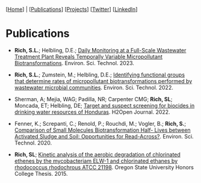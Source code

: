 [[Home](https://stephlynrich.github.io)] | 
[[Publications](https://stephlynrich.github.io/publications.html)]
[[Projects](https://stephlynrich.github.io/projects.html)]
[[Twitter](https://twitter.com/stephrich257)]
[[LinkedIn](https://www.linkedin.com/in/stephanielrich/)]

# Publications
- **Rich, S.L.**; Helbling, D.E.; [Daily Monitoring at a Full-Scale Wastewater Treatment Plant Reveals Temporally Variable Micropollutant Biotransformations](https://pubs.acs.org/doi/10.1021/acs.est.3c02408). Environ. Sci. Technol. 2023. 

- **Rich, S.L.**; Zumstein, M.; Helbling, D.E.; [Identifying functional groups that determine rates of micropollutant biotransformations performed by wastewater microbial communities](https://doi.org/10.1021/acs.est.1c06429). Environ. Sci. Technol. 2022. 

- Sherman, A; Mejia, WAG; Padilla, NR; Carpenter CMG; **Rich, SL**; Moncada, ET; Helbling, DE; [Target and suspect screening for biocides in drinking water resources of Honduras](https://doi.org/10.2166/h2oj.2022.140). H2Open Journal. 2022. 

- Fenner, K.; Screpanti, C.; Renold, P.; Rouchdi, M.; Vogler, B.; **Rich, S.**; [Comparison of Small Molecules Biotransformation Half-	Lives between Activated Sludge and Soil: Opportunities for Read-Across?](https://doi.org/10.1021/acs.est.9b05104). Environ. Sci. Technol. 2020.

- **Rich, SL**; [Kinetic analysis of the aerobic degradation of chlorinated ethenes by the mycobacteriam ELW-1 and chlorinated ethanes by rhodococcus rhodochrous ATCC 21198](https://ir.library.oregonstate.edu/concern/honors_college_theses/qf85nd02f). Oregon State University Honors College Thesis. 2015.